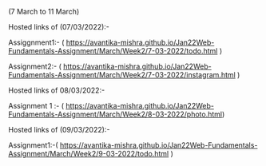 
(7 March to 11 March)

Hosted links of (07/03/2022):-

Assiggnment1:- ( https://avantika-mishra.github.io/Jan22Web-Fundamentals-Assignment/March/Week2/7-03-2022/todo.html )

Assignment2:- ( https://avantika-mishra.github.io/Jan22Web-Fundamentals-Assignment/March/Week2/7-03-2022/instagram.html )

  Hosted links of 08/03/2022:- 
 
 Assignment 1 :- ( https://avantika-mishra.github.io/Jan22Web-Fundamentals-Assignment/March/Week2/8-03-2022/photo.html)
 
 Hosted links of (09/03/2022):-

Assignment1:-( https://avantika-mishra.github.io/Jan22Web-Fundamentals-Assignment/March/Week2/9-03-2022/todo.html )

